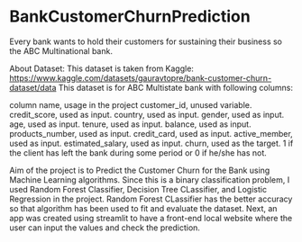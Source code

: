 # BankCustomerChurnPrediction

Every bank wants to hold their customers for sustaining their business so the ABC Multinational bank. 

About Dataset:
This dataset is taken from Kaggle: https://www.kaggle.com/datasets/gauravtopre/bank-customer-churn-dataset/data
This dataset is for ABC Multistate bank with following columns:

column name, usage in the project
customer_id, unused variable.
credit_score, used as input.
country, used as input.
gender, used as input.
age, used as input.
tenure, used as input.
balance, used as input.
products_number, used as input.
credit_card, used as input.
active_member, used as input.
estimated_salary, used as input.
churn, used as the target. 1 if the client has left the bank during some period or 0 if he/she has not.

Aim of the project is to Predict the Customer Churn for the Bank using Machine Learning algorithms. Since this is a binary classification problem, I used Random Forest Classifier, Decision Tree CLassifier, and Logistic Regression in the project. Random Forest CLassifier has the better accuracy so that algorithm has been used to fit and evaluate the dataset. Next, an app was created using streamlit to have a front-end local website where the user can input the values and check the prediction.
